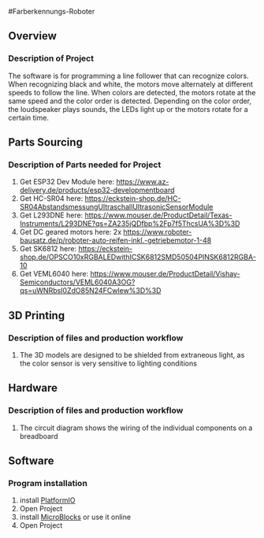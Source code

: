 #Farberkennungs-Roboter

## Overview

### Description of Project

The software is for programming a line follower that can recognize colors. When recognizing black and white, the motors move alternately at different speeds to follow the line. When colors are detected, the motors rotate at the same speed and the color order is detected. Depending on the color order, the loudspeaker plays sounds, the LEDs light up or the motors rotate for a certain time.

## Parts Sourcing

### Description of Parts needed for Project

1.  Get ESP32 Dev Module here: https://www.az-delivery.de/products/esp32-developmentboard
2.  Get HC-SR04 here: https://eckstein-shop.de/HC-SR04AbstandsmessungUltraschallUltrasonicSensorModule
3.  Get L293DNE here: https://www.mouser.de/ProductDetail/Texas-Instruments/L293DNE?qs=ZA235jQDfbp%2Fp7f5ThcsUA%3D%3D
4.  Get DC geared motors here: 2x https://www.roboter-bausatz.de/p/roboter-auto-reifen-inkl.-getriebemotor-1-48
5.  Get SK6812 here: https://eckstein-shop.de/OPSCO10xRGBALEDwithICSK6812SMD50504PINSK6812RGBA-10
6.  Get VEML6040 here: https://www.mouser.de/ProductDetail/Vishay-Semiconductors/VEML6040A3OG?qs=uWNRbsI0ZdO85N24FCwIew%3D%3D

## 3D Printing

### Description of files and production workflow

1.  The 3D models are designed to be shielded from extraneous light, as the color sensor is very sensitive to lighting conditions

## Hardware

### Description of files and production workflow

1.  The circuit diagram shows the wiring of the individual components on a breadboard

## Software

### Program installation

1.  install [PlatformIO](https://platformio.org)
2.  Open Project
3.  install [MicroBlocks](https://microblocks.fun/download) or use it online
4.  Open Project



